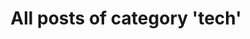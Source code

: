 ---
layout: archive
title: All posts of category 'tech'
permalink: /tech-archive
which_category: tech
---